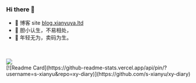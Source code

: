 ### Hi there 👋

- 📙 博客 site [blog.xianyuya.ltd](https://blog.xianyuya.ltd/)
- 🍄 胆小认生，不易相处，
- 🌱 年轻无为，卖码为生。
<br/>
<br/>
<a href="https://github.com/anuraghazra/github-readme-stats" title="Sendya's Github Stars">
  <img align="center" src="https://github-readme-stats.vercel.app/api?username=s-xianyu&count_private=true&line_height=24&theme=radical" />
</a>
<br/>
[![Readme Card](https://github-readme-stats.vercel.app/api/pin/?username=s-xianyu&repo=xy-diary)](https://github.com/s-xianyu/xy-diary)

<!--
**s-xianyu/s-xianyu** is a ✨ _special_ ✨ repository because its `README.md` (this file) appears on your GitHub profile.

Here are some ideas to get you started:

- 🔭 I’m currently working on ...
- 🌱 I’m currently learning ...
- 👯 I’m looking to collaborate on ...
- 🤔 I’m looking for help with ...
- 💬 Ask me about ...
- 📫 How to reach me: ...
- 😄 Pronouns: ...
- ⚡ Fun fact: ...
-->
